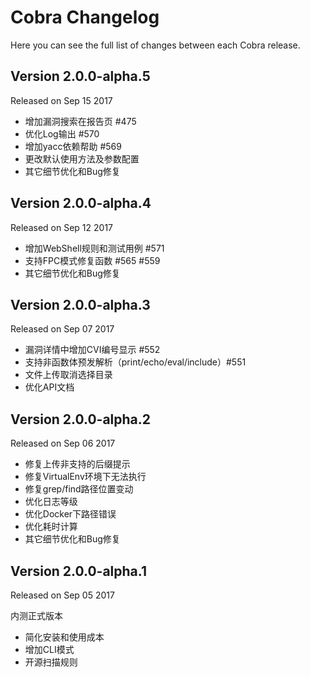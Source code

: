 Cobra Changelog
===============

Here you can see the full list of changes between each Cobra release.

Version 2.0.0-alpha.5
---------------------

Released on Sep 15 2017

- 增加漏洞搜索在报告页 #475
- 优化Log输出 #570
- 增加yacc依赖帮助 #569
- 更改默认使用方法及参数配置
- 其它细节优化和Bug修复

Version 2.0.0-alpha.4
---------------------

Released on Sep 12 2017

- 增加WebShell规则和测试用例 #571
- 支持FPC模式修复函数 #565 #559
- 其它细节优化和Bug修复

Version 2.0.0-alpha.3
---------------------

Released on Sep 07 2017

- 漏洞详情中增加CVI编号显示 #552
- 支持非函数体预发解析（print/echo/eval/include）#551
- 文件上传取消选择目录
- 优化API文档

Version 2.0.0-alpha.2
---------------------

Released on Sep 06 2017

- 修复上传非支持的后缀提示
- 修复VirtualEnv环境下无法执行
- 修复grep/find路径位置变动
- 优化日志等级
- 优化Docker下路径错误
- 优化耗时计算
- 其它细节优化和Bug修复

Version 2.0.0-alpha.1
---------------------

Released on Sep 05 2017

内测正式版本

- 简化安装和使用成本
- 增加CLI模式
- 开源扫描规则